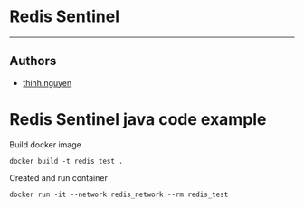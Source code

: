 # **Redis Sentinel**
---
## **Authors**
- [thinh.nguyen](mailto:nvthinh1511@gmail.com)


# Redis Sentinel java code example

Build docker image

	docker build -t redis_test .

Created and run container

	docker run -it --network redis_network --rm redis_test
